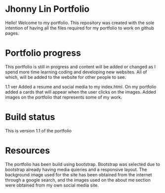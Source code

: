 # Jhonny Lin Portfolio
Hello!
Welcome to my portfolio. This repository was created with the sole intention of having all the files required for my portfolio to work on github pages.

# Portfolio progress
This portfolio is still in progress and content will be added or changed as I spend more time learning coding and developing new websites. All of which, will be added to the website for other people to see.

1.1 ver
Added a resume and social media to my index.html. 
On my portfolio added a cards that will appear when the user clicks on the images. 
Added images on the portfolio that represents some of my work.

# Build status
This is version 1.1 of the portfolio

# Resources
The portfolio has been build using bootstrap. Bootstrap was selected due to bootstrap already having media quieries and a responsive layout. The background image used for the site has been obtained from the internet through a google search, and the images used on the about me section were obtained from my own social media site.

